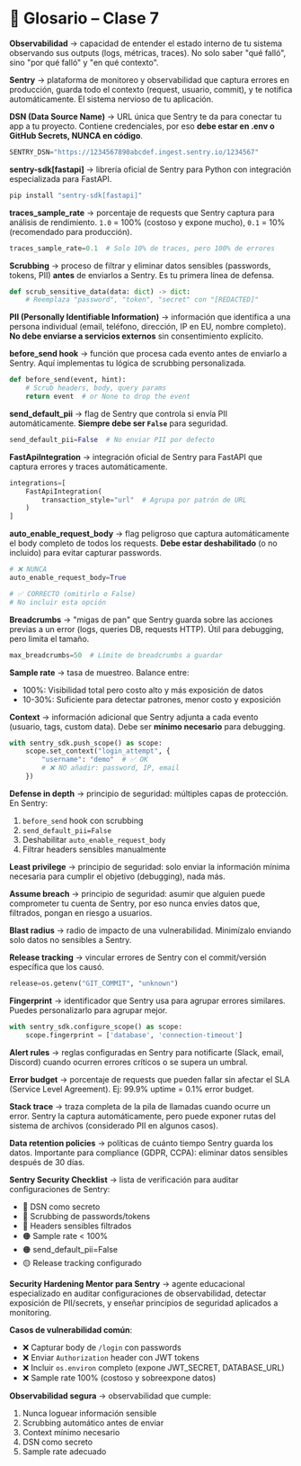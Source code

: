 # 🧭 Glosario – Clase 7

**Observabilidad** → capacidad de entender el estado interno de tu sistema observando sus outputs (logs, métricas, traces). No solo saber "qué falló", sino "por qué falló" y "en qué contexto".

**Sentry** → plataforma de monitoreo y observabilidad que captura errores en producción, guarda todo el contexto (request, usuario, commit), y te notifica automáticamente. El sistema nervioso de tu aplicación.

**DSN (Data Source Name)** → URL única que Sentry te da para conectar tu app a tu proyecto. Contiene credenciales, por eso **debe estar en .env o GitHub Secrets, NUNCA en código**.

```python
SENTRY_DSN="https://1234567890abcdef.ingest.sentry.io/1234567"
```

**sentry-sdk[fastapi]** → librería oficial de Sentry para Python con integración especializada para FastAPI.

```bash
pip install "sentry-sdk[fastapi]"
```

**traces_sample_rate** → porcentaje de requests que Sentry captura para análisis de rendimiento. `1.0` = 100% (costoso y expone mucho), `0.1` = 10% (recomendado para producción).

```python
traces_sample_rate=0.1  # Solo 10% de traces, pero 100% de errores
```

**Scrubbing** → proceso de filtrar y eliminar datos sensibles (passwords, tokens, PII) **antes** de enviarlos a Sentry. Es tu primera línea de defensa.

```python
def scrub_sensitive_data(data: dict) -> dict:
    # Reemplaza "password", "token", "secret" con "[REDACTED]"
```

**PII (Personally Identifiable Information)** → información que identifica a una persona individual (email, teléfono, dirección, IP en EU, nombre completo). **No debe enviarse a servicios externos** sin consentimiento explícito.

**before_send hook** → función que procesa cada evento antes de enviarlo a Sentry. Aquí implementas tu lógica de scrubbing personalizada.

```python
def before_send(event, hint):
    # Scrub headers, body, query params
    return event  # or None to drop the event
```

**send_default_pii** → flag de Sentry que controla si envía PII automáticamente. **Siempre debe ser `False`** para seguridad.

```python
send_default_pii=False  # No enviar PII por defecto
```

**FastApiIntegration** → integración oficial de Sentry para FastAPI que captura errores y traces automáticamente.

```python
integrations=[
    FastApiIntegration(
        transaction_style="url"  # Agrupa por patrón de URL
    )
]
```

**auto_enable_request_body** → flag peligroso que captura automáticamente el body completo de todos los requests. **Debe estar deshabilitado** (o no incluido) para evitar capturar passwords.

```python
# ❌ NUNCA
auto_enable_request_body=True

# ✅ CORRECTO (omitirlo o False)
# No incluir esta opción
```

**Breadcrumbs** → "migas de pan" que Sentry guarda sobre las acciones previas a un error (logs, queries DB, requests HTTP). Útil para debugging, pero limita el tamaño.

```python
max_breadcrumbs=50  # Límite de breadcrumbs a guardar
```

**Sample rate** → tasa de muestreo. Balance entre:
- 100%: Visibilidad total pero costo alto y más exposición de datos
- 10-30%: Suficiente para detectar patrones, menor costo y exposición

**Context** → información adicional que Sentry adjunta a cada evento (usuario, tags, custom data). Debe ser **mínimo necesario** para debugging.

```python
with sentry_sdk.push_scope() as scope:
    scope.set_context("login_attempt", {
        "username": "demo"  # ✅ OK
        # ❌ NO añadir: password, IP, email
    })
```

**Defense in depth** → principio de seguridad: múltiples capas de protección. En Sentry:
1. `before_send` hook con scrubbing
2. `send_default_pii=False`
3. Deshabilitar `auto_enable_request_body`
4. Filtrar headers sensibles manualmente

**Least privilege** → principio de seguridad: solo enviar la información mínima necesaria para cumplir el objetivo (debugging), nada más.

**Assume breach** → principio de seguridad: asumir que alguien puede comprometer tu cuenta de Sentry, por eso nunca envíes datos que, filtrados, pongan en riesgo a usuarios.

**Blast radius** → radio de impacto de una vulnerabilidad. Minimízalo enviando solo datos no sensibles a Sentry.

**Release tracking** → vincular errores de Sentry con el commit/versión específica que los causó.

```python
release=os.getenv("GIT_COMMIT", "unknown")
```

**Fingerprint** → identificador que Sentry usa para agrupar errores similares. Puedes personalizarlo para agrupar mejor.

```python
with sentry_sdk.configure_scope() as scope:
    scope.fingerprint = ['database', 'connection-timeout']
```

**Alert rules** → reglas configuradas en Sentry para notificarte (Slack, email, Discord) cuando ocurren errores críticos o se supera un umbral.

**Error budget** → porcentaje de requests que pueden fallar sin afectar el SLA (Service Level Agreement). Ej: 99.9% uptime = 0.1% error budget.

**Stack trace** → traza completa de la pila de llamadas cuando ocurre un error. Sentry la captura automáticamente, pero puede exponer rutas del sistema de archivos (considerado PII en algunos casos).

**Data retention policies** → políticas de cuánto tiempo Sentry guarda los datos. Importante para compliance (GDPR, CCPA): eliminar datos sensibles después de 30 días.

**Sentry Security Checklist** → lista de verificación para auditar configuraciones de Sentry:
- 🔴 DSN como secreto
- 🔴 Scrubbing de passwords/tokens
- 🔴 Headers sensibles filtrados
- 🟠 Sample rate < 100%
- 🟠 send_default_pii=False
- 🟡 Release tracking configurado

**Security Hardening Mentor para Sentry** → agente educacional especializado en auditar configuraciones de observabilidad, detectar exposición de PII/secrets, y enseñar principios de seguridad aplicados a monitoring.

**Casos de vulnerabilidad común**:
- ❌ Capturar body de `/login` con passwords
- ❌ Enviar `Authorization` header con JWT tokens
- ❌ Incluir `os.environ` completo (expone JWT_SECRET, DATABASE_URL)
- ❌ Sample rate 100% (costoso y sobreexpone datos)

**Observabilidad segura** → observabilidad que cumple:
1. Nunca loguear información sensible
2. Scrubbing automático antes de enviar
3. Context mínimo necesario
4. DSN como secreto
5. Sample rate adecuado
